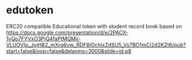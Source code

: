 # edutoken
ERC20 compatible Educational token with student record book
based on 
https://docs.google.com/presentation/d/e/2PACX-1vQo7FYVxO3PjQ4faPtMQMii-VLUOVIp_JojH82_mXrq6vw_RDF8lOchIxZdSU5_Vs7BO1mCi2d2KZt6/pub?start=false&loop=false&delayms=3000&slide=id.p8
